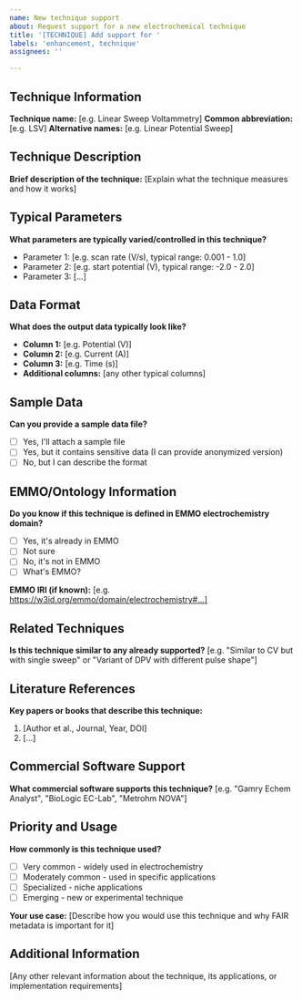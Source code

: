 ```yaml
---
name: New technique support
about: Request support for a new electrochemical technique
title: '[TECHNIQUE] Add support for '
labels: 'enhancement, technique'
assignees: ''

---
```


## Technique Information
**Technique name:** [e.g. Linear Sweep Voltammetry]
**Common abbreviation:** [e.g. LSV]
**Alternative names:** [e.g. Linear Potential Sweep]

## Technique Description
**Brief description of the technique:**
[Explain what the technique measures and how it works]

## Typical Parameters
**What parameters are typically varied/controlled in this technique?**
- Parameter 1: [e.g. scan rate (V/s), typical range: 0.001 - 1.0]
- Parameter 2: [e.g. start potential (V), typical range: -2.0 - 2.0]
- Parameter 3: [...]

## Data Format
**What does the output data typically look like?**
- **Column 1:** [e.g. Potential (V)]
- **Column 2:** [e.g. Current (A)]
- **Column 3:** [e.g. Time (s)]
- **Additional columns:** [any other typical columns]

## Sample Data
**Can you provide a sample data file?**
- [ ] Yes, I'll attach a sample file
- [ ] Yes, but it contains sensitive data (I can provide anonymized version)
- [ ] No, but I can describe the format

## EMMO/Ontology Information
**Do you know if this technique is defined in EMMO electrochemistry domain?**
- [ ] Yes, it's already in EMMO
- [ ] Not sure
- [ ] No, it's not in EMMO
- [ ] What's EMMO?

**EMMO IRI (if known):** [e.g. https://w3id.org/emmo/domain/electrochemistry#...]

## Related Techniques
**Is this technique similar to any already supported?**
[e.g. "Similar to CV but with single sweep" or "Variant of DPV with different pulse shape"]

## Literature References
**Key papers or books that describe this technique:**
1. [Author et al., Journal, Year, DOI]
2. [...]

## Commercial Software Support
**What commercial software supports this technique?**
[e.g. "Gamry Echem Analyst", "BioLogic EC-Lab", "Metrohm NOVA"]

## Priority and Usage
**How commonly is this technique used?**
- [ ] Very common - widely used in electrochemistry
- [ ] Moderately common - used in specific applications
- [ ] Specialized - niche applications
- [ ] Emerging - new or experimental technique

**Your use case:**
[Describe how you would use this technique and why FAIR metadata is important for it]

## Additional Information
[Any other relevant information about the technique, its applications, or implementation requirements]